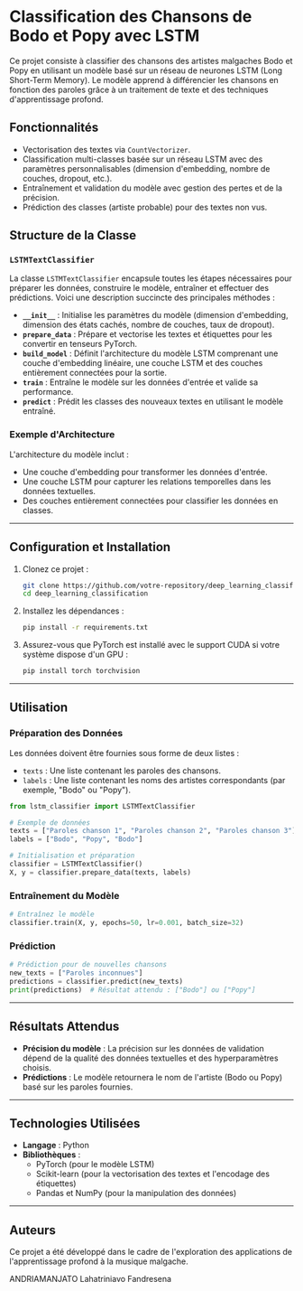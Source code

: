 # Classification des Chansons de Bodo et Popy avec LSTM

Ce projet consiste à classifier des chansons des artistes malgaches Bodo et Popy en utilisant un modèle basé sur un réseau de neurones LSTM (Long Short-Term Memory). Le modèle apprend à différencier les chansons en fonction des paroles grâce à un traitement de texte et des techniques d'apprentissage profond.

## Fonctionnalités

- Vectorisation des textes via `CountVectorizer`.
- Classification multi-classes basée sur un réseau LSTM avec des paramètres personnalisables (dimension d'embedding, nombre de couches, dropout, etc.).
- Entraînement et validation du modèle avec gestion des pertes et de la précision.
- Prédiction des classes (artiste probable) pour des textes non vus.

## Structure de la Classe

### `LSTMTextClassifier`
La classe `LSTMTextClassifier` encapsule toutes les étapes nécessaires pour préparer les données, construire le modèle, entraîner et effectuer des prédictions. Voici une description succincte des principales méthodes :

- **`__init__`** : Initialise les paramètres du modèle (dimension d'embedding, dimension des états cachés, nombre de couches, taux de dropout).
- **`prepare_data`** : Prépare et vectorise les textes et étiquettes pour les convertir en tenseurs PyTorch.
- **`build_model`** : Définit l'architecture du modèle LSTM comprenant une couche d'embedding linéaire, une couche LSTM et des couches entièrement connectées pour la sortie.
- **`train`** : Entraîne le modèle sur les données d'entrée et valide sa performance.
- **`predict`** : Prédit les classes des nouveaux textes en utilisant le modèle entraîné.

### Exemple d'Architecture

L'architecture du modèle inclut :
- Une couche d'embedding pour transformer les données d'entrée.
- Une couche LSTM pour capturer les relations temporelles dans les données textuelles.
- Des couches entièrement connectées pour classifier les données en classes.

---

## Configuration et Installation

1. Clonez ce projet :
   ```bash
   git clone https://github.com/votre-repository/deep_learning_classification.git
   cd deep_learning_classification
   ```

2. Installez les dépendances :
   ```bash
   pip install -r requirements.txt
   ```

3. Assurez-vous que PyTorch est installé avec le support CUDA si votre système dispose d'un GPU :
   ```bash
   pip install torch torchvision
   ```

---

## Utilisation

### Préparation des Données

Les données doivent être fournies sous forme de deux listes :
- `texts` : Une liste contenant les paroles des chansons.
- `labels` : Une liste contenant les noms des artistes correspondants (par exemple, "Bodo" ou "Popy").

```python
from lstm_classifier import LSTMTextClassifier

# Exemple de données
texts = ["Paroles chanson 1", "Paroles chanson 2", "Paroles chanson 3"]
labels = ["Bodo", "Popy", "Bodo"]

# Initialisation et préparation
classifier = LSTMTextClassifier()
X, y = classifier.prepare_data(texts, labels)
```

### Entraînement du Modèle

```python
# Entraînez le modèle
classifier.train(X, y, epochs=50, lr=0.001, batch_size=32)
```

### Prédiction

```python
# Prédiction pour de nouvelles chansons
new_texts = ["Paroles inconnues"]
predictions = classifier.predict(new_texts)
print(predictions)  # Résultat attendu : ["Bodo"] ou ["Popy"]
```

---

## Résultats Attendus

- **Précision du modèle** : La précision sur les données de validation dépend de la qualité des données textuelles et des hyperparamètres choisis.
- **Prédictions** : Le modèle retournera le nom de l'artiste (Bodo ou Popy) basé sur les paroles fournies.

---

## Technologies Utilisées

- **Langage** : Python
- **Bibliothèques** :
  - PyTorch (pour le modèle LSTM)
  - Scikit-learn (pour la vectorisation des textes et l'encodage des étiquettes)
  - Pandas et NumPy (pour la manipulation des données)

---

## Auteurs

Ce projet a été développé dans le cadre de l'exploration des applications de l'apprentissage profond à la musique malgache.

ANDRIAMANJATO Lahatriniavo Fandresena

